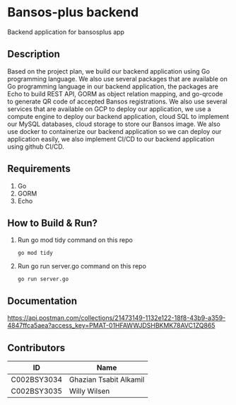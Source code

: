 # Bansos-plus backend

Backend application for bansosplus app

## Description

Based on the project plan, we build our backend application using Go programming language. We also use several packages that are available on Go programming language in our backend application, the packages are Echo to build REST API, GORM as object relation mapping, and go-qrcode to generate QR code of accepted Bansos registrations. We also use several services that are available on GCP to deploy our application, we use a compute engine to deploy our backend application, cloud SQL to implement our MySQL databases, cloud storage to store our Bansos image. We also use docker to containerize our backend application so we can deploy our application easily, we also implement CI/CD to our backend application using github CI/CD. 

## Requirements

1. Go
2. GORM
3. Echo

## How to Build & Run?

1. Run go mod tidy command on this repo

   ```
   go mod tidy
   ```
2. Run go run server.go command on this repo

   ```
   go run server.go
   ```

## Documentation

https://api.postman.com/collections/21473149-1132e122-18f8-43b9-a359-4847ffca5aea?access_key=PMAT-01HFAWWJDSHBKMK78AVC1ZQ865

## Contributors

| ID          | Name                   |
| ----------- | ---------------------- |
| C002BSY3034 | Ghazian Tsabit Alkamil |
| C002BSY3035 | Willy Wilsen           |
